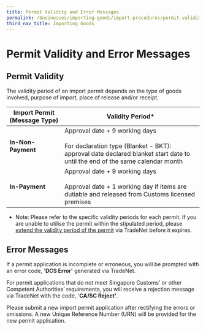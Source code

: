 ```yaml
---
title: Permit Validity and Error Messages
permalink: /businesses/importing-goods/import-procedures/permit-validity-and-error-messages
third_nav_title: Importing Goods
---
```


# Permit Validity and Error Messages

## Permit Validity

The validity period of an import permit depends on the type of goods involved, purpose of import, place of release and/or receipt.

| Import Permit (Message Type) | Validity Period* |
|--|--|
| **In-Non-Payment** |  Approval date + 9 working days <br><br>  For declaration type (Blanket - BKT): approval date declared blanket start date to until the end of the same calendar month |
| **In-Payment** | Approval date + 9 working days <br><br>   Approval date + 1 working day if items are dutiable and released from Customs licensed premises |

* Note: Please refer to the specific validity periods for each permit. If you are unable to utilise the permit within the stipulated period, please [extend the validity period of the permit](https://singapore-customs-staging.netlify.com/businesses/importing-goods/import-procedures/permit-amendments-and-cancellation) via TradeNet before it expires.

## Error Messages

If a permit application is incomplete or erroneous, you will be prompted with an error code, '**DCS Error'** generated via TradeNet.

For permit applications that do not meet Singapore Customs’ or other Competent Authorities’ requirements, you will receive a rejection message via TradeNet with the code, '**CA/SC Reject'**.

Please submit a new import permit application after rectifying the errors or omissions. A new Unique Reference Number (URN) will be provided for the new permit application.
